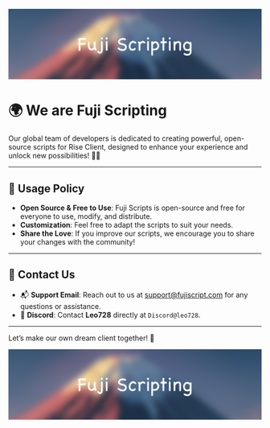 ![Banner](/profile/banner.webp) <!-- 顶部横幅 -->

# 🌍 **We are Fuji Scripting**

Our global team of developers is dedicated to creating powerful, open-source scripts for Rise Client, designed to enhance your experience and unlock new possibilities! 🌟✨  

---

## 📜 **Usage Policy**  
- **Open Source & Free to Use**: Fuji Scripts is open-source and free for everyone to use, modify, and distribute.  
- **Customization**: Feel free to adapt the scripts to suit your needs.  
- **Share the Love**: If you improve our scripts, we encourage you to share your changes with the community!  

---

## 💬 **Contact Us**  
- 📬 **Support Email**: Reach out to us at [support@fujiscript.com](mailto:support@fujiscript.com) for any questions or assistance.  
- 💬 **Discord**: Contact **Leo728** directly at `Discord@leo728`.

---

Let’s make our own dream client together! 🚀

![Banner](/profile/banner.webp) <!-- 底部横幅 -->
